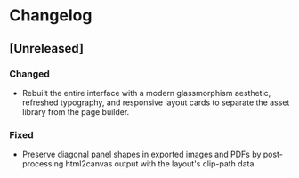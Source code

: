 # Changelog

## [Unreleased]
### Changed
- Rebuilt the entire interface with a modern glassmorphism aesthetic, refreshed typography, and responsive layout cards to separate the asset library from the page builder.

### Fixed
- Preserve diagonal panel shapes in exported images and PDFs by post-processing html2canvas output with the layout's clip-path data.
